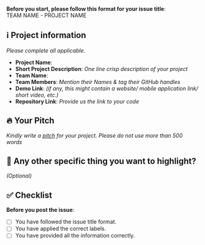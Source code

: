 **Before you start, please follow this format for your issue title**:  
TEAM NAME - PROJECT NAME

## ℹ️ Project information
_Please complete all applicable._

- **Project Name**:
- **Short Project Description**: _One line crisp description of your project_
- **Team Name**:
- **Team Members**: _Mention their Names & tag their GitHub handles_
- **Demo Link**: _(if any, this might contain a website/ mobile application link/ short video, etc.)_
- **Repository Link**: _Provide us the link to your code_

## 🔥 Your Pitch
_Kindly write a [pitch](https://medium.com/next-media-accelerator/pitch-your-hackathon-product-in-3-minutes-and-conquer-the-jury-9f86bfbdba6f) for your project. Please do not use more than 500 words_


## 🔦 Any other specific thing you want to highlight?
_(Optional)_

## ✅ Checklist

**Before you post the issue**:
- [ ] You have followed the issue title format.
- [ ] You have applied the correct labels.
- [ ] You have provided all the information correctly.
